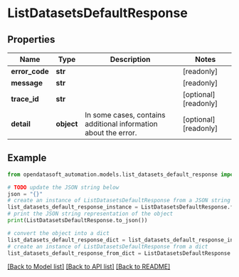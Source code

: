 # ListDatasetsDefaultResponse


## Properties

Name | Type | Description | Notes
------------ | ------------- | ------------- | -------------
**error_code** | **str** |  | [readonly] 
**message** | **str** |  | [readonly] 
**trace_id** | **str** |  | [optional] [readonly] 
**detail** | **object** | In some cases, contains additional information about the error. | [optional] [readonly] 

## Example

```python
from opendatasoft_automation.models.list_datasets_default_response import ListDatasetsDefaultResponse

# TODO update the JSON string below
json = "{}"
# create an instance of ListDatasetsDefaultResponse from a JSON string
list_datasets_default_response_instance = ListDatasetsDefaultResponse.from_json(json)
# print the JSON string representation of the object
print(ListDatasetsDefaultResponse.to_json())

# convert the object into a dict
list_datasets_default_response_dict = list_datasets_default_response_instance.to_dict()
# create an instance of ListDatasetsDefaultResponse from a dict
list_datasets_default_response_from_dict = ListDatasetsDefaultResponse.from_dict(list_datasets_default_response_dict)
```
[[Back to Model list]](../README.md#documentation-for-models) [[Back to API list]](../README.md#documentation-for-api-endpoints) [[Back to README]](../README.md)


